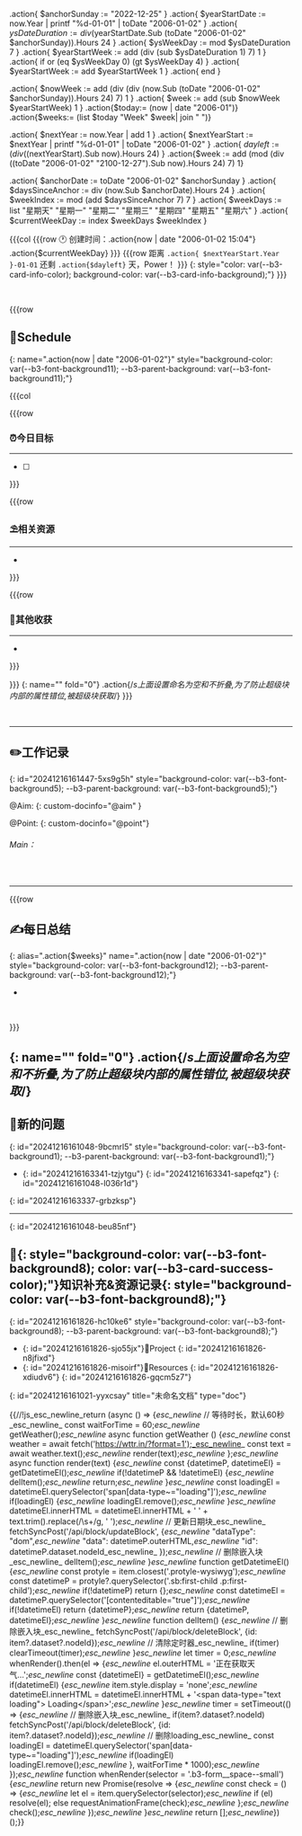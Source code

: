 .action{ $anchorSunday := "2022-12-25" }
.action{ $yearStartDate := now.Year | printf "%d-01-01" | toDate "2006-01-02" }
.action{ $ysDateDuration := div ($yearStartDate.Sub (toDate "2006-01-02" $anchorSunday)).Hours 24 }
.action{ $ysWeekDay := mod $ysDateDuration 7 }
.action{ $yearStartWeek := add (div (sub $ysDateDuration 1) 7) 1 }
.action{ if or (eq $ysWeekDay 0) (gt $ysWeekDay 4) }
    .action{ $yearStartWeek := add $yearStartWeek 1 }
.action{ end }


.action{ $nowWeek := add (div (div (now.Sub (toDate "2006-01-02" $anchorSunday)).Hours 24) 7) 1 }
.action{ $week := add (sub $nowWeek $yearStartWeek) 1 }
.action{$today:= (now | date "2006-01")}
.action{$weeks:= (list $today "Week" $week| join " ")}



.action{ $nextYear := now.Year | add 1 }
.action{ $nextYearStart := $nextYear | printf "%d-01-01" | toDate "2006-01-02" }
.action{ $dayleft := (div (($nextYearStart).Sub now).Hours 24) }
.action{$week := add (mod (div ((toDate "2006-01-02" "2100-12-27").Sub now).Hours 24) 7) 1}


.action{ $anchorDate := toDate "2006-01-02" $anchorSunday }
.action{ $daysSinceAnchor := div (now.Sub $anchorDate).Hours 24 }
.action{ $weekIndex := mod (add $daysSinceAnchor 7) 7 }
.action{ $weekDays := list "星期天" "星期一" "星期二" "星期三" "星期四" "星期五" "星期六" }
.action{ $currentWeekDay := index $weekDays $weekIndex }


{{{col
{{{row
🕐 创建时间：.action{now | date "2006-01-02 15:04"} .action{$currentWeekDay}
}}}
{{{row
距离 `.action{ $nextYearStart.Year }-01-01` 还剩 `.action{$dayleft}` 天，Power！
}}}
{: style="color: var(--b3-card-info-color); background-color: var(--b3-card-info-background);"}
}}}

<br/>

{{{row

## 🎯Schedule
{: name=".action{now | date "2006-01-02"}" style="background-color: var(--b3-font-background11); --b3-parent-background: var(--b3-font-background11);"}

{{{col

{{{row
### ⏰今日目标
---
- [ ] 
}}}

{{{row
### ⛱相关资源
---
* 
}}}

{{{row
### 🧠其他收获
---
* 
}}}

}}}
{: name="" fold="0"}
.action{/*s上面设置命名为空和不折叠,为了防止超级块内部的属性错位,被超级块获取*/}
}}}

<br/>

---

## <span data-type="strong">✏️工作记录</span>
{: id="20241216161447-5xs9g5h" style="background-color: var(--b3-font-background5); --b3-parent-background: var(--b3-font-background5);"}

@Aim:
{: custom-docinfo="@aim" }

@Point:
{: custom-docinfo="@point"}

###### Main：
<br/>

---

{{{row
## ✍每日总结
{: alias=".action{$weeks}" name=".action{now | date "2006-01-02"}" style="background-color: var(--b3-font-background12); --b3-parent-background: var(--b3-font-background12);"}

* 
<br/>

}}}

{: name="" fold="0"}
.action{/*s上面设置命名为空和不折叠,为了防止超级块内部的属性错位,被超级块获取*/}
---

## 🤨新的问题
{: id="20241216161048-9bcmrl5" style="background-color: var(--b3-font-background1); --b3-parent-background: var(--b3-font-background1);"}

* {: id="20241216163341-tzjytgu"}
  {: id="20241216163341-sapefqz"}
{: id="20241216161048-l036r1d"}

{: id="20241216163337-grbzksp"}

---
{: id="20241216161048-beu85nf"}

## <span data-type="text">📂</span>{: style="background-color: var(--b3-font-background8); color: var(--b3-card-success-color);"}<span data-type="text">知识补充&资源记录</span>{: style="background-color: var(--b3-font-background8);"}
{: id="20241216161826-hc10ke6" style="background-color: var(--b3-font-background8); --b3-parent-background: var(--b3-font-background8);"}

* {: id="20241216161826-sjo55jx"}📂<span data-type="strong">Project</span>
  {: id="20241216161826-n8jfixd"}
* {: id="20241216161826-misoirf"}📂<span data-type="strong">Resources</span>
  {: id="20241216161826-xdiudv6"}
{: id="20241216161826-gqcm5z7"}

{: id="20241216161021-yyxcsay" title="未命名文档" type="doc"}

{{//!js_esc_newline_return (async () =&gt; {_esc_newline_    // 等待时长，默认60秒_esc_newline_    const waitForTime = 60;_esc_newline_    getWeather();_esc_newline_    async function getWeather () {_esc_newline_        const weather = await fetch('https://wttr.in/?format=1');_esc_newline_        const text = await weather.text();_esc_newline_        render(text);_esc_newline_    };_esc_newline_    async function render(text) {_esc_newline_        const {datetimeP, datetimeEl} = getDatetimeEl();_esc_newline_        if(!datetimeP &amp;&amp; !datetimeEl) {_esc_newline_            delItem();_esc_newline_            return;_esc_newline_        }_esc_newline_        const loadingEl = datetimeEl.querySelector('span[data-type~=&quot;loading&quot;]');_esc_newline_        if(loadingEl) {_esc_newline_            loadingEl.remove();_esc_newline_        }_esc_newline_        datetimeEl.innerHTML = datetimeEl.innerHTML + ' ' + text.trim().replace(/\s+/g, ' ');_esc_newline_        // 更新日期块_esc_newline_        fetchSyncPost('/api/block/updateBlock', {_esc_newline_            &quot;dataType&quot;: &quot;dom&quot;,_esc_newline_            &quot;data&quot;: datetimeP.outerHTML,_esc_newline_            &quot;id&quot;: datetimeP.dataset.nodeId_esc_newline_        });_esc_newline_        // 删除嵌入块_esc_newline_        delItem();_esc_newline_    }_esc_newline_    function getDatetimeEl() {_esc_newline_        const protyle = item.closest('.protyle-wysiwyg');_esc_newline_        const datetimeP = protyle?.querySelector('.sb:first-child .p:first-child');_esc_newline_        if(!datetimeP) return {};_esc_newline_        const datetimeEl = datetimeP.querySelector('[contenteditable=&quot;true&quot;]');_esc_newline_        if(!datetimeEl) return {datetimeP};_esc_newline_        return {datetimeP, datetimeEl};_esc_newline_    }_esc_newline_    function delItem() {_esc_newline_        // 删除嵌入块_esc_newline_        fetchSyncPost('/api/block/deleteBlock', {id: item?.dataset?.nodeId});_esc_newline_        // 清除定时器_esc_newline_        if(timer) clearTimeout(timer);_esc_newline_    }_esc_newline_    let timer = 0;_esc_newline_    whenRender().then(el =&gt; {_esc_newline_        el.outerHTML = '正在获取天气...';_esc_newline_        const {datetimeEl} = getDatetimeEl();_esc_newline_        if(datetimeEl) {_esc_newline_            item.style.display = 'none';_esc_newline_            datetimeEl.innerHTML = datetimeEl.innerHTML + '&lt;span data-type=&quot;text loading&quot;&gt; Loading&lt;/span&gt;';_esc_newline_        }_esc_newline_        timer = setTimeout(() =&gt; {_esc_newline_            // 删除嵌入块_esc_newline_            if(item?.dataset?.nodeId) fetchSyncPost('/api/block/deleteBlock', {id: item?.dataset?.nodeId});_esc_newline_            // 删除loading_esc_newline_            const loadingEl = datetimeEl.querySelector('span[data-type~=&quot;loading&quot;]');_esc_newline_            if(loadingEl) loadingEl.remove();_esc_newline_        }, waitForTime * 1000);_esc_newline_    });_esc_newline_    function whenRender(selector = '.b3-form__space--small') {_esc_newline_        return new Promise(resolve =&gt; {_esc_newline_            const check = () =&gt; {_esc_newline_                let el = item.querySelector(selector);_esc_newline_                if (el) resolve(el); else requestAnimationFrame(check);_esc_newline_            };_esc_newline_            check();_esc_newline_        });_esc_newline_    }_esc_newline_    return [];_esc_newline_})();}}
